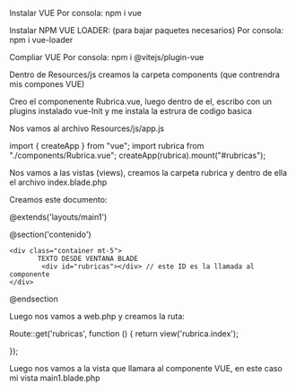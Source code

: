 Instalar VUE
Por consola: npm i vue

Instalar NPM VUE LOADER: (para bajar paquetes necesarios)
Por consola: npm i vue-loader

Compliar VUE
Por consola: npm i @vitejs/plugin-vue

Dentro de Resources/js creamos la carpeta components (que contrendra mis compones VUE)

Creo el componenente Rubrica.vue, luego dentro de el, escribo con un plugins instalado vue-Init y me instala la estrura de codigo basica

Nos vamos al archivo Resources/js/app.js

import { createApp } from "vue";
import rubrica from "./components/Rubrica.vue";
createApp(rubrica).mount("#rubricas");

Nos vamos a las vistas (views), creamos la carpeta rubrica y dentro de ella el archivo index.blade.php

Creamos este documento:

@extends('layouts/main1')

@section('contenido')

    <div class="container mt-5">
           TEXTO DESDE VENTANA BLADE
            <div id="rubricas"></div> // este ID es la llamada al componente
    </div>

    
@endsection

Luego nos vamos a web.php y creamos la ruta:

Route::get('rubricas', function () {
    return view('rubrica.index');

});
<!-- <li class="nav-item">
<a class="nav-link font" href="{{ url('rubricas') }}">Autoevaluación</a>
</li> -->
Luego nos vamos a la vista que llamara al componente VUE, en este caso mi vista main1.blade.php



